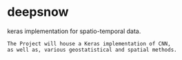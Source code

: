 # deepsnow
keras implementation for spatio-temporal data. 

```
The Project will house a Keras implementation of CNN, 
as well as, various geostatistical and spatial methods. 
```
